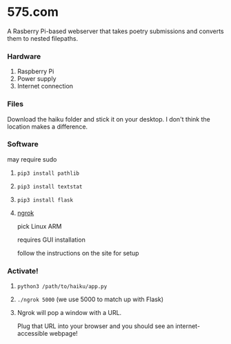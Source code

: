 # 575.com
A Rasberry Pi-based webserver that takes poetry submissions and converts them to nested filepaths.

### Hardware
1. Raspberry Pi
2. Power supply
3. Internet connection

### Files
Download the haiku folder and stick it on your desktop. I don't think the location makes a difference.

### Software
may require sudo
1. ```pip3 install pathlib```
2. ```pip3 install textstat```
3. ```pip3 install flask```
4. [ngrok](https://ngrok.com/download)
   
   pick Linux ARM
   
   requires GUI installation
   
   follow the instructions on the site for setup

### Activate!
1. ```python3 /path/to/haiku/app.py```
2. ```./ngrok 5000``` (we use 5000 to match up with Flask)
3. Ngrok will pop a window with a URL.
   
   Plug that URL into your browser and you should see an internet-accessible webpage!
